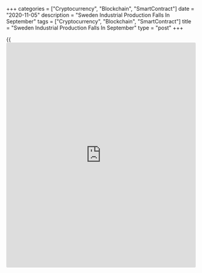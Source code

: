 +++
categories = ["Cryptocurrency", "Blockchain", "SmartContract"]
date = "2020-11-05"
description = "Sweden Industrial Production Falls In September"
tags = ["Cryptocurrency", "Blockchain", "SmartContract"]
title = "Sweden Industrial Production Falls In September"
type = "post"
+++

{{<iframe id="large-banner" src="https://www.bounty.group/#slide=14.0" width="100%" height="600" scrolling="no" style="border: 0px solid rgb(216, 221, 230); border-radius: 3px;">}}

Sweden's industrial production declined further in September, data from
Statistics Sweden showed on Thursday.

Industrial production fell a [calendar](https://www.fintechee.com/web-trader/)-adjusted 2.6 percent year-on-year
in September, following a 0.4 percent decline in August.

The overall private sector output fell 3.7 percent year-on-year in
September, following a 4.1 percent decrease in the previous month.

The largest downward contribution to total private sector development
came from machinery and equipment industry where output fell 5.8 percent
year-on-year in September.

Services output fell 4.3 percent yearly in September.

On a month-on-month basis, industrial production decreased 2.6 percent
in September, after a 6.6 percent rise in the prior month.

The total private sector output rose 0.4 percent from the previous
month.

Manufacturing output fell 2.3 percent monthly in September, after a 7.1
percent increase in the previous month.

Separate data from the statistical office revealed that a [calendar](https://www.fintechee.com/web-trader/)
adjusted industrial orders fell 0.3 annually in September.

Orders received from the domestic market increased 1.0 percent in
September, while those from foreign [markets][1] fell 0.8 percent.

On a month-on-month basis, industrial orders rose a seasonally adjusted
0.3 percent in September.

For comments and feedback [contact](https://www.playgroundfx.com/contact/): editorial@rtt[news](https://www.letsplayfx.com/blog/forex-news-website/).com

[Economic News][2]

 **What parts of the world are seeing the best (and worst) economic
performances lately? Click[here][3] to check out our [Econ Scorecard][3]
and find out! See up-to-the-moment [ranking](https://www.playgroundfx.com/blog/crypto-exchange-ranking/)s for the best and worst
performers in [GDP][4], [unemployment rate][5], [inflation][3] and much
more.**

   1. www.rtt[news](https://www.letsplayfx.com/blog/forex-news-website/).com/Content/Markets.aspx
   2. www.rtt[news](https://www.letsplayfx.com/blog/forex-news-website/).com/Content/EconomicNews.aspx
   3. www.rtt[news](https://www.letsplayfx.com/blog/forex-news-website/).com/economic-scorecard/world-rank/CPI/highest-performance.aspx
   4. www.rtt[news](https://www.letsplayfx.com/blog/forex-news-website/).com/economic-scorecard/world-rank/GDP/highest-performance.aspx
   5. www.rtt[news](https://www.letsplayfx.com/blog/forex-news-website/).com/economic-scorecard/world-rank/unemployment-rate/lowest-performance.aspx